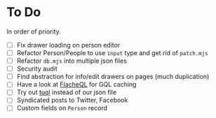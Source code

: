 To Do
=====

In order of priority.

- [ ] Fix drawer loading on person editor
- [ ] Refactor Person/People to use `input` type and get rid of `patch.mjs`
- [ ] Refactor `db.mjs` into multiple json files
- [ ] Security audit
- [ ] Find abstraction for info/edit drawers on pages (much duplication)
- [ ] Have a look at [FlacheQL](https://github.com/FlacheQL/FlacheQL) for GQL caching
- [ ] Try out [tuql](https://github.com/bradleyboy/tuql) instead of our json file
- [ ] Syndicated posts to Twitter, Facebook
- [ ] Custom fields on `Person` record
